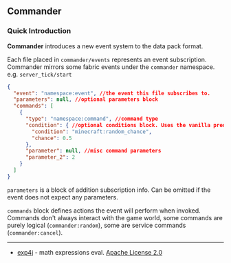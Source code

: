 ## Commander

### Quick Introduction

**Commander** introduces a new event system to the data pack format.

Each file placed in `commander/events` represents an event subscription. Commander mirrors some fabric events under the `commander` namespace. e.g. `server_tick/start`

```json
{
  "event": "namespace:event", //the event this file subscribes to.
  "parameters": null, //optional parameters block
  "commands": [
    {
      "type": "namespace:command", //command type
      "condition": { //optional conditions block. Uses the vanilla predicates system
        "condition": "minecraft:random_chance",
        "chance": 0.5
      },
      "parameter": null, //misc command parameters
      "parameter_2": 2
    }
  ]
}
```

`parameters` is a block of addition subscription info. Can be omitted if the event does not expect any parameters.

`commands` block defines actions the event will perform when invoked. Commands don't always interact with the game world, some commands are purely logical (`commander:random`), some are service commands (`commander:cancel`).

***

- [exp4j](https://www.objecthunter.net/exp4j/index.html) - math expressions eval. [Apache License 2.0](https://www.objecthunter.net/exp4j/license.html)
